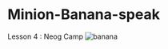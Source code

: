 # Minion-Banana-speak
Lesson 4 : Neog Camp
![banana](https://user-images.githubusercontent.com/93856336/211351591-73797506-d04e-437a-9c37-6bfc6c79b90d.PNG)
